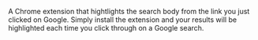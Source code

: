 A Chrome extension that hightlights the search body from the link you just clicked on Google. Simply install the extension and your results will be highlighted each time you click through on a Google search.
